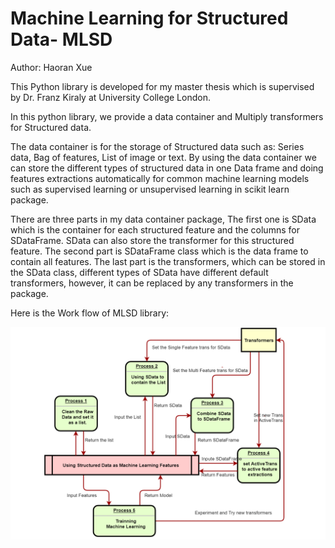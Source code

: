 # Machine Learning for Structured Data- MLSD

Author: Haoran Xue

This Python library is developed for my master thesis which is supervised by Dr. Franz Kiraly at University College London.

In this python library,  we provide a data container and Multiply transformers for Structured data.

The data container is for the storage of Structured data such as: Series data, Bag of features, List of image or text. By using the data container we can store the different types of structured data in one Data frame and doing features extractions automatically for common machine learning models such as supervised learning or unsupervised learning in scikit learn package.

There are three parts in my data container package, The first one is SData which is the container for each structured feature and the columns for SDataFrame. SData can also store the transformer for this structured feature. The second part is SDataFrame class which is the data frame to contain all features.  The last part is the transformers, which can be stored in the SData class, different types of SData have different default transformers, however, it can be replaced by any transformers in the package.

Here is the Work flow of MLSD library: 

![image](Workflow.png)
